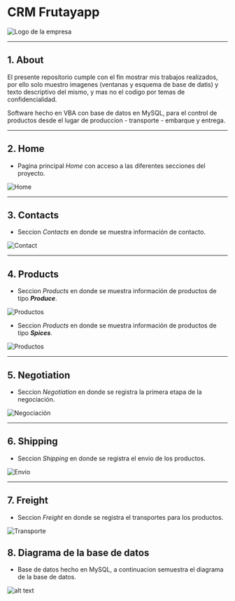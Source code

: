 # CRM Frutayapp

![Logo de la empresa](FRUTAYAPP_Github.jpg "Logo de la empresa")

---
## 1. About

El presente repositorio cumple con el fin mostrar mis trabajos realizados, por ello solo muestro imagenes (ventanas y esquema de base de datis) y texto descriptivo del mismo, y mas no el codigo por temas de confidencialidad. 

Software hecho en VBA con base de datos en MySQL, para el control de productos desde el lugar de produccion - transporte - embarque y entrega.

---

## 2. Home
- Pagina principal *Home* con acceso a las diferentes secciones del proyecto.

![Home](image-1.png "Pagina de inicio")

---
## 3. Contacts
- Seccion *Contacts* en donde se muestra información de contacto.

![Contact](image-2.png "Formulario de contactos")

---
## 4. Products
- Seccion *Products* en donde se muestra información de productos de tipo ***Produce***.

![Productos](image-3.png "Formulario de Productos Produce")

- Seccion *Products* en donde se muestra información de productos de tipo ***Spices***.

![Productos](image-4.png "Formulario de Productos Produce")

---
## 5. Negotiation
- Seccion *Negotiation* en donde se registra la primera etapa de la negociación.

![Negociación](image-5.png "Formulario de Negociación")

---
## 6. Shipping
- Seccion *Shipping* en donde se registra el envio de los productos.

![Envio](image-6.png "Formulario de Envio")

---
## 7. Freight
- Seccion *Freight* en donde se registra el transportes para los productos.

![Transporte](image-7.png "Formlario de transporte")

## 8. Diagrama de la base de datos
- Base de datos hecho en MySQL, a continuacion semuestra el diagrama de la base de datos.

![alt text](image-8.png)